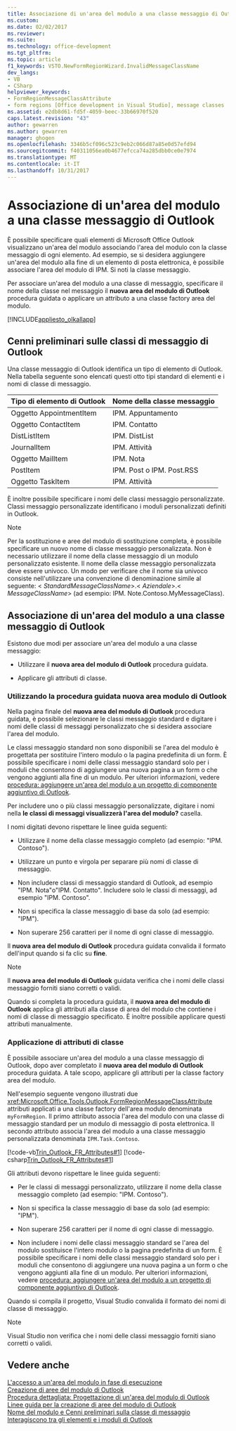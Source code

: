 ```yaml
---
title: Associazione di un'area del modulo a una classe messaggio di Outlook | Documenti Microsoft
ms.custom: 
ms.date: 02/02/2017
ms.reviewer: 
ms.suite: 
ms.technology: office-development
ms.tgt_pltfrm: 
ms.topic: article
f1_keywords: VSTO.NewFormRegionWizard.InvalidMessageClassName
dev_langs:
- VB
- CSharp
helpviewer_keywords:
- FormRegionMessageClassAttribute
- form regions [Office development in Visual Studio], message classes
ms.assetid: e2db8d61-fd5f-4059-beec-33b66970f520
caps.latest.revision: "43"
author: gewarren
ms.author: gewarren
manager: ghogen
ms.openlocfilehash: 3346b5cf096c523c9eb2c066d87a85e0d57efd94
ms.sourcegitcommit: f40311056ea0b4677efcca74a285dbb0ce0e7974
ms.translationtype: MT
ms.contentlocale: it-IT
ms.lasthandoff: 10/31/2017
---
```

# <a name="associating-a-form-region-with-an-outlook-message-class"></a>Associazione di un'area del modulo a una classe messaggio di Outlook
  È possibile specificare quali elementi di Microsoft Office Outlook visualizzano un'area del modulo associando l'area del modulo con la classe messaggio di ogni elemento. Ad esempio, se si desidera aggiungere un'area del modulo alla fine di un elemento di posta elettronica, è possibile associare l'area del modulo di IPM. Si noti la classe messaggio.  
  
 Per associare un'area del modulo a una classe di messaggio, specificare il nome della classe nel messaggio il **nuova area del modulo di Outlook** procedura guidata o applicare un attributo a una classe factory area del modulo.  
  
 [!INCLUDE[appliesto_olkallapp](../vsto/includes/appliesto-olkallapp-md.md)]  
  
## <a name="understanding-outlook-message-classes"></a>Cenni preliminari sulle classi di messaggio di Outlook  
 Una classe messaggio di Outlook identifica un tipo di elemento di Outlook. Nella tabella seguente sono elencati questi otto tipi standard di elementi e i nomi di classe di messaggio.  
  
|Tipo di elemento di Outlook|Nome della classe messaggio|  
|-----------------------|------------------------|  
|Oggetto AppointmentItem|IPM. Appuntamento|  
|Oggetto ContactItem|IPM. Contatto|  
|DistListItem|IPM. DistList|  
|JournalItem|IPM. Attività|  
|Oggetto MailItem|IPM. Nota|  
|PostItem|IPM. Post o IPM. Post.RSS|  
|Oggetto TaskItem|IPM. Attività|  
  
 È inoltre possibile specificare i nomi delle classi messaggio personalizzate. Classi messaggio personalizzate identificano i moduli personalizzati definiti in Outlook.  
  
> [!NOTE]  
>  Per la sostituzione e aree del modulo di sostituzione completa, è possibile specificare un nuovo nome di classe messaggio personalizzata. Non è necessario utilizzare il nome della classe messaggio di un modulo personalizzato esistente. Il nome della classe messaggio personalizzata deve essere univoco. Un modo per verificare che il nome sia univoco consiste nell'utilizzare una convenzione di denominazione simile al seguente: \< *StandardMessageClassName*>.\< *Aziendale*>.\< *MessageClassName*> (ad esempio: IPM. Note.Contoso.MyMessageClass).  
  
## <a name="associating-a-form-region-with-an-outlook-message-class"></a>Associazione di un'area del modulo a una classe messaggio di Outlook  
 Esistono due modi per associare un'area del modulo a una classe messaggio:  
  
-   Utilizzare il **nuova area del modulo di Outlook** procedura guidata.  
  
-   Applicare gli attributi di classe.  
  
### <a name="using-the-new-outlook-form-region-wizard"></a>Utilizzando la procedura guidata nuova area modulo di Outlook  
 Nella pagina finale del **nuova area del modulo di Outlook** procedura guidata, è possibile selezionare le classi messaggio standard e digitare i nomi delle classi di messaggi personalizzato che si desidera associare l'area del modulo.  
  
 Le classi messaggio standard non sono disponibili se l'area del modulo è progettata per sostituire l'intero modulo o la pagina predefinita di un form. È possibile specificare i nomi delle classi messaggio standard solo per i moduli che consentono di aggiungere una nuova pagina a un form o che vengono aggiunti alla fine di un modulo. Per ulteriori informazioni, vedere [procedura: aggiungere un'area del modulo a un progetto di componente aggiuntivo di Outlook](../vsto/how-to-add-a-form-region-to-an-outlook-add-in-project.md).  
  
 Per includere uno o più classi messaggio personalizzate, digitare i nomi nella **le classi di messaggi visualizzerà l'area del modulo?** casella.  
  
 I nomi digitati devono rispettare le linee guida seguenti:  
  
-   Utilizzare il nome della classe messaggio completo (ad esempio: "IPM. Contoso").  
  
-   Utilizzare un punto e virgola per separare più nomi di classe di messaggio.  
  
-   Non includere classi di messaggio standard di Outlook, ad esempio "IPM. Nota"o"IPM. Contatto". Includere solo le classi di messaggi, ad esempio "IPM. Contoso".  
  
-   Non si specifica la classe messaggio di base da solo (ad esempio: "IPM").  
  
-   Non superare 256 caratteri per il nome di ogni classe di messaggio.  
  
 Il **nuova area del modulo di Outlook** procedura guidata convalida il formato dell'input quando si fa clic su **fine**.  
  
> [!NOTE]  
>  Il **nuova area del modulo di Outlook** guidata verifica che i nomi delle classi messaggio forniti siano corretti o validi.  
  
 Quando si completa la procedura guidata, il **nuova area del modulo di Outlook** applica gli attributi alla classe di area del modulo che contiene i nomi di classe di messaggio specificato. È inoltre possibile applicare questi attributi manualmente.  
  
### <a name="applying-class-attributes"></a>Applicazione di attributi di classe  
 È possibile associare un'area del modulo a una classe messaggio di Outlook, dopo aver completato il **nuova area del modulo di Outlook** procedura guidata. A tale scopo, applicare gli attributi per la classe factory area del modulo.  
  
 Nell'esempio seguente vengono illustrati due <xref:Microsoft.Office.Tools.Outlook.FormRegionMessageClassAttribute> attributi applicati a una classe factory dell'area modulo denominata `myFormRegion`. Il primo attributo associa l'area del modulo con una classe di messaggio standard per un modulo di messaggio di posta elettronica. Il secondo attributo associa l'area del modulo a una classe messaggio personalizzata denominata `IPM.Task.Contoso`.  
  
 [!code-vb[Trin_Outlook_FR_Attributes#1](../vsto/codesnippet/VisualBasic/Trin_Outlook_FR_Attributes/FormRegion1.vb#1)]
 [!code-csharp[Trin_Outlook_FR_Attributes#1](../vsto/codesnippet/CSharp/Trin_Outlook_FR_Attributes/FormRegion1.cs#1)]  
  
 Gli attributi devono rispettare le linee guida seguenti:  
  
-   Per le classi di messaggi personalizzato, utilizzare il nome della classe messaggio completo (ad esempio: "IPM. Contoso").  
  
-   Non si specifica la classe messaggio di base da solo (ad esempio: "IPM").  
  
-   Non superare 256 caratteri per il nome di ogni classe di messaggio.  
  
-   Non includere i nomi delle classi messaggio standard se l'area del modulo sostituisce l'intero modulo o la pagina predefinita di un form. È possibile specificare i nomi delle classi messaggio standard solo per i moduli che consentono di aggiungere una nuova pagina a un form o che vengono aggiunti alla fine di un modulo. Per ulteriori informazioni, vedere [procedura: aggiungere un'area del modulo a un progetto di componente aggiuntivo di Outlook](../vsto/how-to-add-a-form-region-to-an-outlook-add-in-project.md).  
  
 Quando si compila il progetto, Visual Studio convalida il formato dei nomi di classe di messaggio.  
  
> [!NOTE]  
>  Visual Studio non verifica che i nomi delle classi messaggio forniti siano corretti o validi.  
  
## <a name="see-also"></a>Vedere anche  
 [L'accesso a un'area del modulo in fase di esecuzione](../vsto/accessing-a-form-region-at-run-time.md)   
 [Creazione di aree del modulo di Outlook](../vsto/creating-outlook-form-regions.md)   
 [Procedura dettagliata: Progettazione di un'area del modulo di Outlook](../vsto/walkthrough-designing-an-outlook-form-region.md)   
 [Linee guida per la creazione di aree del modulo di Outlook](../vsto/guidelines-for-creating-outlook-form-regions.md)   
 [Nome del modulo e Cenni preliminari sulla classe di messaggio](http://msdn.microsoft.com/library/office/ff867629.aspx)   
 [Interagiscono tra gli elementi e i moduli di Outlook](http://msdn.microsoft.com/library/office/ff869706.aspx)  
  
  